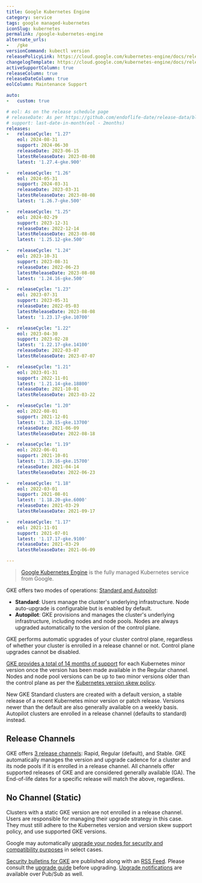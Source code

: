 ```yaml
---
title: Google Kubernetes Engine
category: service
tags: google managed-kubernetes
iconSlug: kubernetes
permalink: /google-kubernetes-engine
alternate_urls:
-   /gke
versionCommand: kubectl version
releasePolicyLink: https://cloud.google.com/kubernetes-engine/docs/release-schedule
changelogTemplate: https://cloud.google.com/kubernetes-engine/docs/release-notes-nochannel
activeSupportColumn: true
releaseColumn: true
releaseDateColumn: true
eolColumn: Maintenance Support

auto:
-   custom: true

# eol: As on the release schedule page
# releaseDate: As per https://github.com/endoflife-date/release-data/blob/main/releases/gke.json
# support: last-date-in-month(eol - 2months)
releases:
-   releaseCycle: "1.27"
    eol: 2024-08-31
    support: 2024-06-30
    releaseDate: 2023-06-15
    latestReleaseDate: 2023-08-08
    latest: '1.27.4-gke.900'

-   releaseCycle: "1.26"
    eol: 2024-05-31
    support: 2024-03-31
    releaseDate: 2023-03-31
    latestReleaseDate: 2023-08-08
    latest: '1.26.7-gke.500'

-   releaseCycle: "1.25"
    eol: 2024-02-29
    support: 2023-12-31
    releaseDate: 2022-12-14
    latestReleaseDate: 2023-08-08
    latest: '1.25.12-gke.500'

-   releaseCycle: "1.24"
    eol: 2023-10-31
    support: 2023-08-31
    releaseDate: 2022-06-23
    latestReleaseDate: 2023-08-08
    latest: '1.24.16-gke.500'

-   releaseCycle: "1.23"
    eol: 2023-07-31
    support: 2023-05-31
    releaseDate: 2022-05-03
    latestReleaseDate: 2023-08-08
    latest: '1.23.17-gke.10700'

-   releaseCycle: "1.22"
    eol: 2023-04-30
    support: 2023-02-28
    latest: '1.22.17-gke.14100'
    releaseDate: 2022-03-07
    latestReleaseDate: 2023-07-07

-   releaseCycle: "1.21"
    eol: 2023-01-31
    support: 2022-11-01
    latest: '1.21.14-gke.18800'
    releaseDate: 2021-10-01
    latestReleaseDate: 2023-03-22

-   releaseCycle: "1.20"
    eol: 2022-08-01
    support: 2021-12-01
    latest: '1.20.15-gke.13700'
    releaseDate: 2021-06-09
    latestReleaseDate: 2022-08-18

-   releaseCycle: "1.19"
    eol: 2022-06-01
    support: 2021-10-01
    latest: '1.19.16-gke.15700'
    releaseDate: 2021-04-14
    latestReleaseDate: 2022-06-23

-   releaseCycle: "1.18"
    eol: 2022-03-01
    support: 2021-08-01
    latest: '1.18.20-gke.6000'
    releaseDate: 2021-03-29
    latestReleaseDate: 2021-09-17

-   releaseCycle: "1.17"
    eol: 2021-11-01
    support: 2021-07-01
    latest: '1.17.17-gke.9100'
    releaseDate: 2021-03-29
    latestReleaseDate: 2021-06-09

---
```


> [Google Kubernetes Engine](https://cloud.google.com/kubernetes-engine) is the fully managed
> Kubernetes service from Google.

GKE offers two modes of operations:
[Standard and Autopilot](https://cloud.google.com/kubernetes-engine/docs/concepts/autopilot-overview#comparison "Comparing Autopilot and Standard modes at GKE Docs"):

- **Standard**: Users manage the cluster's underlying infrastructure. Node auto-upgrade is
  configurable but is enabled by default.
- **Autopilot**: GKE provisions and manages the cluster's underlying infrastructure, including nodes
  and node pools. Nodes are always upgraded automatically to the version of the control plane.

GKE performs automatic upgrades of your cluster control plane, regardless of whether your cluster is
enrolled in a release channel or not. Control plane upgrades cannot be disabled.

[GKE provides a total of 14 months of support](https://cloud.google.com/kubernetes-engine/versioning "GKE versioning and support")
for each Kubernetes minor version once the version has been made available in the Regular channel.
Nodes and node pool versions can be up to two minor versions older than the control plane as per the
[Kubernetes version skew policy](https://kubernetes.io/releases/version-skew-policy/).

New GKE Standard clusters are created with a default version,
a stable release of a recent Kubernetes minor version or patch release.
Versions newer than the default are also generally available on a weekly basis.
Autopilot clusters are enrolled in a release channel (defaults to standard) instead.

## Release Channels

GKE offers [3 release channels](https://cloud.google.com/kubernetes-engine/docs/concepts/release-channels "Release channels documentation on GKE Docs"):
Rapid, Regular (default), and Stable. GKE automatically manages the version and upgrade cadence for
a cluster and its node pools if it is enrolled in a release channel. All channels offer supported
releases of GKE and are considered generally available (GA). The End-of-life dates for a specific
release will match the above, regardless.

## No Channel (Static)

Clusters with a static GKE version are not enrolled in a release channel. Users are responsible for
managing their upgrade strategy in this case. They must still adhere to the Kubernetes version and
version skew support policy, and use supported GKE versions.

Google may automatically [upgrade your nodes for security and compatibility purposes](https://cloud.google.com/kubernetes-engine/upgrades#automatic_node_upgrades_for_security_and_compatibility "Requirements for GKE force upgrades")
in select cases.

[Security bulletins for GKE](https://cloud.google.com/anthos/clusters/docs/security-bulletins) are
published along with an [RSS Feed](https://cloud.google.com/feeds/anthos-gke-security-bulletins.xml "RSS Feed for Security Bulletins for GKE").
Please consult the [upgrade guide](https://cloud.google.com/kubernetes-engine/upgrades "Upgrade documentation for GKE")
before upgrading. [Upgrade notifications](https://cloud.google.com/kubernetes-engine/docs/concepts/cluster-notifications)
are available over Pub/Sub as well.
